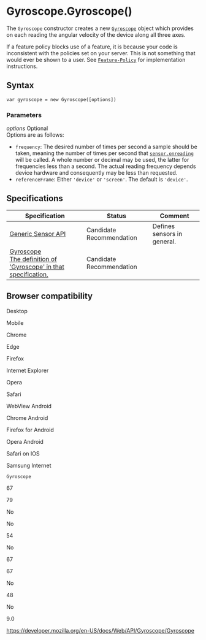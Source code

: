 # Gyroscope.Gyroscope()

The `Gyroscope` constructor creates a new [`Gyroscope`](../gyroscope) object which provides on each reading the angular velocity of the device along all three axes.

If a feature policy blocks use of a feature, it is because your code is inconsistent with the policies set on your server. This is not something that would ever be shown to a user. See [`Feature-Policy`](https://developer.mozilla.org/en-US/docs/Web/HTTP/Headers/Feature-Policy) for implementation instructions.

## Syntax

    var gyroscope = new Gyroscope([options])

### Parameters

_options_ <span class="badge inline optional">Optional</span>  
Options are as follows:

- `frequency`: The desired number of times per second a sample should be taken, meaning the number of times per second that [`sensor.onreading`](../sensor/onreading) will be called. A whole number or decimal may be used, the latter for frequencies less than a second. The actual reading frequency depends device hardware and consequently may be less than requested.
- `referenceFrame`: Either `'device'` or `'screen'`. The default is `'device'`.

## Specifications

<table><thead><tr class="header"><th>Specification</th><th>Status</th><th>Comment</th></tr></thead><tbody><tr class="odd"><td><a href="https://www.w3.org/TR/generic-sensor/">Generic Sensor API</a></td><td><span class="spec-cr">Candidate Recommendation</span></td><td>Defines sensors in general.</td></tr><tr class="even"><td><a href="https://www.w3.org/TR/gyroscope/#dom-gyroscope-gyroscope">Gyroscope<br />
<span class="small">The definition of 'Gyroscope' in that specification.</span></a></td><td><span class="spec-cr">Candidate Recommendation</span></td><td></td></tr></tbody></table>

## Browser compatibility

Desktop

Mobile

Chrome

Edge

Firefox

Internet Explorer

Opera

Safari

WebView Android

Chrome Android

Firefox for Android

Opera Android

Safari on IOS

Samsung Internet

`Gyroscope`

67

79

No

No

54

No

67

67

No

48

No

9.0

<a href="https://developer.mozilla.org/en-US/docs/Web/API/Gyroscope/Gyroscope" class="_attribution-link">https://developer.mozilla.org/en-US/docs/Web/API/Gyroscope/Gyroscope</a>
